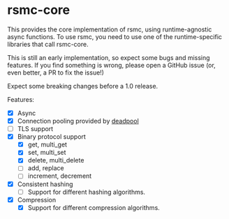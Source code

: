 # rsmc-core

This provides the core implementation of rsmc, using runtime-agnostic
async functions. To use rsmc, you need to use one of the runtime-specific
libraries that call rsmc-core.

This is still an early implementation, so expect some bugs and
missing features. If you find something is wrong, please open
a GitHub issue (or, even better, a PR to fix the issue!)

Expect some breaking changes before a 1.0 release.

Features:

- [x] Async
- [x] Connection pooling provided by [deadpool](https://crates.io/crates/deadpool)
- [ ] TLS support
- [x] Binary protocol support
  - [x] get, multi_get
  - [x] set, multi_set
  - [x] delete, multi_delete
  - [ ] add, replace
  - [ ] increment, decrement
- [x] Consistent hashing
  - [ ] Support for different hashing algorithms.
- [x] Compression
  - [x] Support for different compression algorithms.
